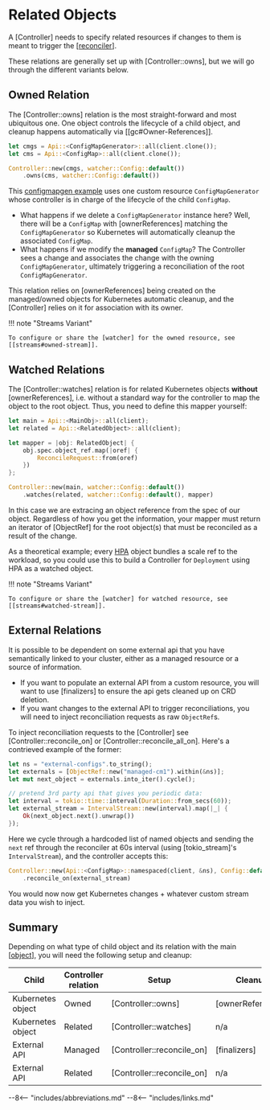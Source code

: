 
# Related Objects

A [Controller] needs to specify related resources if changes to them is meant to trigger the [[reconciler]].

These relations are generally set up with [Controller::owns], but we will go through the different variants below.

## Owned Relation

The [Controller::owns] relation is the most straight-forward and most ubiquitous one. One object controls the lifecycle of a child object, and cleanup happens automatically via [[gc#Owner-References]].

```rust
let cmgs = Api::<ConfigMapGenerator>::all(client.clone());
let cms = Api::<ConfigMap>::all(client.clone());

Controller::new(cmgs, watcher::Config::default())
    .owns(cms, watcher::Config::default())
```

This [configmapgen example](https://github.com/kube-rs/kube/blob/main/examples/configmapgen_controller.rs) uses one custom resource `ConfigMapGenerator` whose controller is in charge of the lifecycle of the child `ConfigMap`.

- What happens if we delete a `ConfigMapGenerator` instance here? Well, there will be a `ConfigMap` with [ownerReferences] matching the `ConfigMapGenerator` so Kubernetes will automatically cleanup the associated `ConfigMap`.
- What happens if we modify the **managed** `ConfigMap`? The Controller sees a change and associates the change with the owning `ConfigMapGenerator`, ultimately triggering a reconciliation of the root `ConfigMapGenerator`.

This relation relies on [ownerReferences] being created on the managed/owned objects for Kubernetes automatic cleanup, and the [Controller] relies on it for association with its owner.

!!! note "Streams Variant"

    To configure or share the [watcher] for the owned resource, see [[streams#owned-stream]].

## Watched Relations

The [Controller::watches] relation is for related Kubernetes objects **without** [ownerReferences], i.e. without a standard way for the controller to map the object to the root object. Thus, you need to define this mapper yourself:

```rust
let main = Api::<MainObj>::all(client);
let related = Api::<RelatedObject>::all(client);

let mapper = |obj: RelatedObject| {
    obj.spec.object_ref.map(|oref| {
        ReconcileRequest::from(oref)
    })
};

Controller::new(main, watcher::Config::default())
    .watches(related, watcher::Config::default(), mapper)
```
<!-- TODO: ReconcileRequest::from sets reason to Unknow, needs a method to set reason, ReconcileReason -> controller::Reason -->

In this case we are extracing an object reference from the spec of our object. Regardless of how you get the information, your mapper must return an iterator of [ObjectRef] for the root object(s) that must be reconciled as a result of the change.

As a theoretical example; every [HPA](https://kubernetes.io/docs/tasks/run-application/horizontal-pod-autoscale/) object bundles a scale ref to the workload, so you could use this to build a Controller for `Deployment` using HPA as a watched object.

!!! note "Streams Variant"

    To configure or share the [watcher] for watched resource, see [[streams#watched-stream]].

## External Relations

It is possible to be dependent on some external api that you have semantically linked to your cluster, either as a managed resource or a source of information.

- If you want to populate an external API from a custom resource, you will want to use [finalizers] to ensure the api gets cleaned up on CRD deletion.
- If you want changes to the external API to trigger reconciliations, you will need to inject reconciliation requests as raw `ObjectRef`s.

To inject reconciliation requests to the [Controller] see [Controller::reconcile_on] or [Controller::reconcile_all_on]. Here's a contrieved example of the former:

```rust
let ns = "external-configs".to_string();
let externals = [ObjectRef::new("managed-cm1").within(&ns)];
let mut next_object = externals.into_iter().cycle();

// pretend 3rd party api that gives you periodic data:
let interval = tokio::time::interval(Duration::from_secs(60));
let external_stream = IntervalStream::new(interval).map(|_| {
    Ok(next_object.next().unwrap())
});
```

Here we cycle through a hardcoded list of named objects and sending the `next` ref through the reconciler at 60s interval (using [tokio_stream]'s `IntervalStream`), and the controller accepts this:

```rust
Controller::new(Api::<ConfigMap>::namespaced(client, &ns), Config::default())
    .reconcile_on(external_stream)
```

You would now now get Kubernetes changes + whatever custom stream data you wish to inject.

## Summary

Depending on what type of child object and its relation with the main [[object]], you will need the following setup and cleanup:

| Child              | Controller relation  | Setup                       |  Cleanup          |
| ------------------ | -------------------- | --------------------------- | ----------------- |
| Kubernetes object  | Owned                | [Controller::owns]          | [ownerReferences] |
| Kubernetes object  | Related              | [Controller::watches]       | n/a               |
| External API       | Managed              | [Controller::reconcile_on]  | [finalizers]      |
| External API       | Related              | [Controller::reconcile_on]  | n/a               |

--8<-- "includes/abbreviations.md"
--8<-- "includes/links.md"

[//begin]: # "Autogenerated link references for markdown compatibility"
[reconciler]: reconciler "The Reconciler"
[object]: object "The Object"
[//end]: # "Autogenerated link references"
